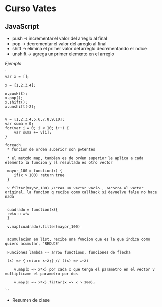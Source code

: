 # Curso Vates

## JavaScript 

* push -> incrementar el valor del arreglo al final
* pop -> decrementar el valor del arreglo  al final
* shift -> elimina el primer valor del arreglo decrementando el indice 
* unshift -> agrega un primer elemento en el arreglo 

_Ejemplo_
	
 
	`
	var x = [];
	
	x = [1,2,3,4];
	
	x.push(5);
	x.pop();
	x.shift();
	x.unshift(-2);
	
	
	v = [1,2,3,4,5,6,7,8,9,10];
	var suma = 0;
	for(var i = 0; i < 10; i++) {
		var suma += v[i];
	}
	
	foreach 
	 * funcion de orden superior son potentes 
	 
	 * el metodo map, tambien es de orden superior le aplica a cada elemento la funcion y el resultado es otro vector
	 
	 mayor_100 = function(x) {
		if(x > 100) return true
	 }
	 
	 v.filter(mayor_100) //crea un vector vacio , recorre el vector original, la funcion q recibe como callback si devuelve false no hace nada 
	 
	 
	 cuadrado = function(x){
	 return x*x
	 }
	 
	 v.map(cuadrado).filter(mayor_100);
	 
	 
	 acumulacion en list, recibe una funcion que es la que indica como quiero acumular, 'REDUCE'
	 
	 Funciones lambda -- arrow functions, funciones de flecha
	 
	 (x) => { return x*2;} // ((x) => x*2)

		v.map(x => x*x) por cada x que tenga el parametro en el vector v multiplicame el parametro por dos
		
		v.map(x => x*x).filter(x => x > 100);		
	
	``
	

* Resumen de clase

	